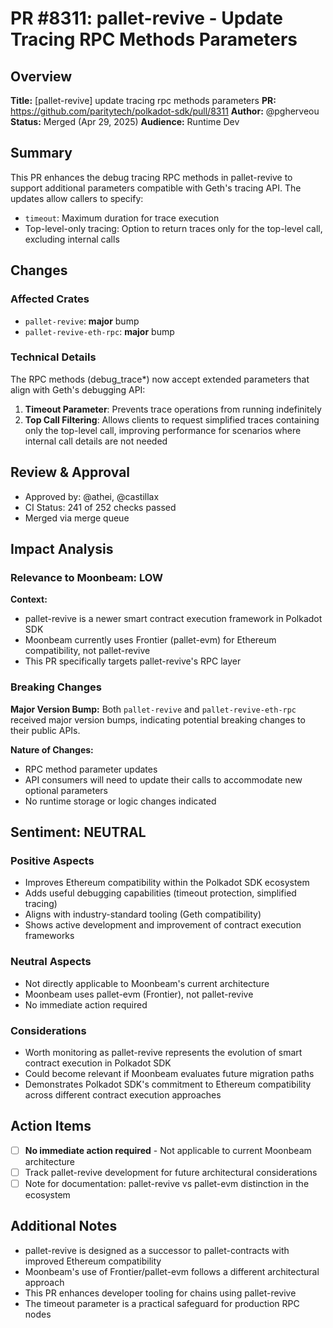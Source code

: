 # PR #8311: pallet-revive - Update Tracing RPC Methods Parameters

## Overview

**Title:** [pallet-revive] update tracing rpc methods parameters
**PR:** https://github.com/paritytech/polkadot-sdk/pull/8311
**Author:** @pgherveou
**Status:** Merged (Apr 29, 2025)
**Audience:** Runtime Dev

## Summary

This PR enhances the debug tracing RPC methods in pallet-revive to support additional parameters compatible with Geth's tracing API. The updates allow callers to specify:
- `timeout`: Maximum duration for trace execution
- Top-level-only tracing: Option to return traces only for the top-level call, excluding internal calls

## Changes

### Affected Crates
- `pallet-revive`: **major** bump
- `pallet-revive-eth-rpc`: **major** bump

### Technical Details

The RPC methods (debug_trace*) now accept extended parameters that align with Geth's debugging API:
1. **Timeout Parameter**: Prevents trace operations from running indefinitely
2. **Top Call Filtering**: Allows clients to request simplified traces containing only the top-level call, improving performance for scenarios where internal call details are not needed

## Review & Approval

- Approved by: @athei, @castillax
- CI Status: 241 of 252 checks passed
- Merged via merge queue

## Impact Analysis

### Relevance to Moonbeam: LOW

**Context:**
- pallet-revive is a newer smart contract execution framework in Polkadot SDK
- Moonbeam currently uses Frontier (pallet-evm) for Ethereum compatibility, not pallet-revive
- This PR specifically targets pallet-revive's RPC layer

### Breaking Changes

**Major Version Bump:** Both `pallet-revive` and `pallet-revive-eth-rpc` received major version bumps, indicating potential breaking changes to their public APIs.

**Nature of Changes:**
- RPC method parameter updates
- API consumers will need to update their calls to accommodate new optional parameters
- No runtime storage or logic changes indicated

## Sentiment: NEUTRAL

### Positive Aspects
- Improves Ethereum compatibility within the Polkadot SDK ecosystem
- Adds useful debugging capabilities (timeout protection, simplified tracing)
- Aligns with industry-standard tooling (Geth compatibility)
- Shows active development and improvement of contract execution frameworks

### Neutral Aspects
- Not directly applicable to Moonbeam's current architecture
- Moonbeam uses pallet-evm (Frontier), not pallet-revive
- No immediate action required

### Considerations
- Worth monitoring as pallet-revive represents the evolution of smart contract execution in Polkadot SDK
- Could become relevant if Moonbeam evaluates future migration paths
- Demonstrates Polkadot SDK's commitment to Ethereum compatibility across different contract execution approaches

## Action Items

- [ ] **No immediate action required** - Not applicable to current Moonbeam architecture
- [ ] Track pallet-revive development for future architectural considerations
- [ ] Note for documentation: pallet-revive vs pallet-evm distinction in the ecosystem

## Additional Notes

- pallet-revive is designed as a successor to pallet-contracts with improved Ethereum compatibility
- Moonbeam's use of Frontier/pallet-evm follows a different architectural approach
- This PR enhances developer tooling for chains using pallet-revive
- The timeout parameter is a practical safeguard for production RPC nodes
